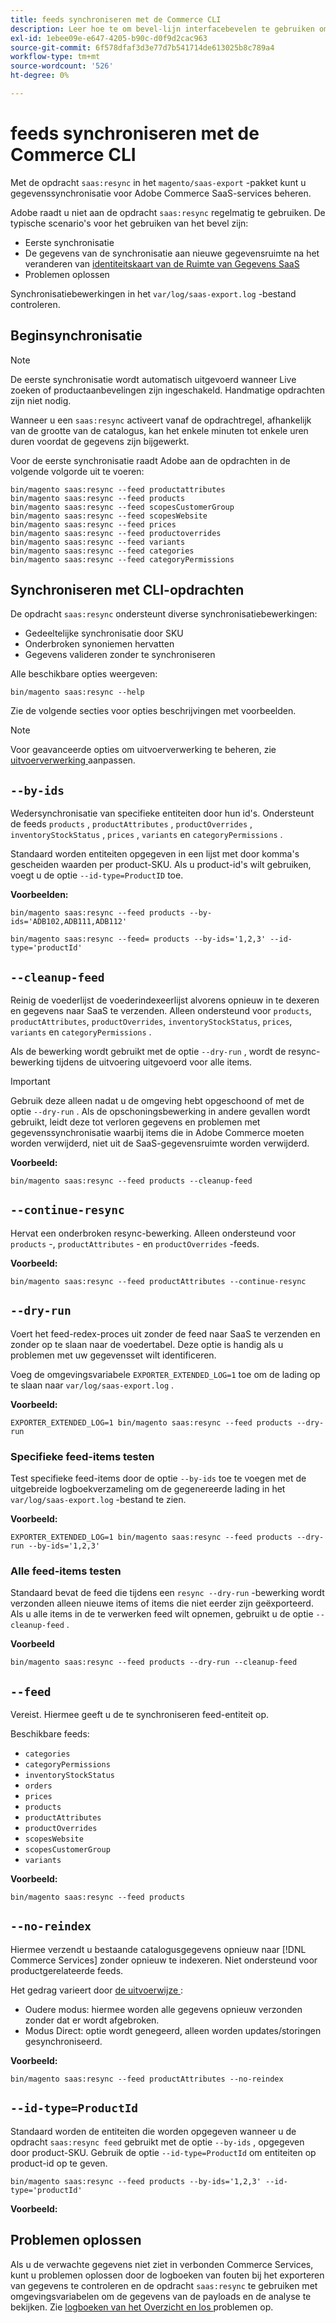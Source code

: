 ```yaml
---
title: feeds synchroniseren met de Commerce CLI
description: Leer hoe te om bevel-lijn interfacebevelen te gebruiken om voer en processen voor  [!DNL data export extension]  voor de diensten van Adobe Commerce te beheren SaaS.
exl-id: 1ebee09e-e647-4205-b90c-d0f9d2cac963
source-git-commit: 6f578dfaf3d3e77d7b541714de613025b8c789a4
workflow-type: tm+mt
source-wordcount: '526'
ht-degree: 0%

---
```


# feeds synchroniseren met de Commerce CLI

Met de opdracht `saas:resync` in het `magento/saas-export` -pakket kunt u gegevenssynchronisatie voor Adobe Commerce SaaS-services beheren.

Adobe raadt u niet aan de opdracht `saas:resync` regelmatig te gebruiken. De typische scenario&#39;s voor het gebruiken van het bevel zijn:

- Eerste synchronisatie
- De gegevens van de synchronisatie aan nieuwe gegevensruimte na het veranderen van [ identiteitskaart van de Ruimte van Gegevens SaaS ](https://experienceleague.adobe.com/en/docs/commerce-admin/config/services/saas)
- Problemen oplossen

Synchronisatiebewerkingen in het `var/log/saas-export.log` -bestand controleren.

## Beginsynchronisatie

>[!NOTE]
>
>De eerste synchronisatie wordt automatisch uitgevoerd wanneer Live zoeken of productaanbevelingen zijn ingeschakeld. Handmatige opdrachten zijn niet nodig.

Wanneer u een `saas:resync` activeert vanaf de opdrachtregel, afhankelijk van de grootte van de catalogus, kan het enkele minuten tot enkele uren duren voordat de gegevens zijn bijgewerkt.

Voor de eerste synchronisatie raadt Adobe aan de opdrachten in de volgende volgorde uit te voeren:

```shell
bin/magento saas:resync --feed productattributes
bin/magento saas:resync --feed products
bin/magento saas:resync --feed scopesCustomerGroup
bin/magento saas:resync --feed scopesWebsite
bin/magento saas:resync --feed prices
bin/magento saas:resync --feed productoverrides
bin/magento saas:resync --feed variants
bin/magento saas:resync --feed categories
bin/magento saas:resync --feed categoryPermissions
```

## Synchroniseren met CLI-opdrachten

De opdracht `saas:resync` ondersteunt diverse synchronisatiebewerkingen:

- Gedeeltelijke synchronisatie door SKU
- Onderbroken synoniemen hervatten
- Gegevens valideren zonder te synchroniseren

Alle beschikbare opties weergeven:

```shell
bin/magento saas:resync --help
```

Zie de volgende secties voor opties beschrijvingen met voorbeelden.


>[!NOTE]
>
>Voor geavanceerde opties om uitvoerverwerking te beheren, zie [ uitvoerverwerking ](customize-export-processing.md) aanpassen.

## `--by-ids`

Wedersynchronisatie van specifieke entiteiten door hun id&#39;s. Ondersteunt de feeds `products` , `productAttributes` , `productOverrides` , `inventoryStockStatus` , `prices` , `variants` en `categoryPermissions` .

Standaard worden entiteiten opgegeven in een lijst met door komma&#39;s gescheiden waarden per product-SKU. Als u product-id&#39;s wilt gebruiken, voegt u de optie `--id-type=ProductID` toe.

**Voorbeelden:**

```shell
bin/magento saas:resync --feed products --by-ids='ADB102,ADB111,ADB112'

bin/magento saas:resync --feed= products --by-ids='1,2,3' --id-type='productId'
```


## `--cleanup-feed`

Reinig de voederlijst de voederindexeerlijst alvorens opnieuw in te dexeren en gegevens naar SaaS te verzenden. Alleen ondersteund voor `products`, `productAttributes`, `productOverrides`, `inventoryStockStatus`, `prices`, `variants` en `categoryPermissions` .

Als de bewerking wordt gebruikt met de optie `--dry-run` , wordt de resync-bewerking tijdens de uitvoering uitgevoerd voor alle items.

>[!IMPORTANT]
>
>Gebruik deze alleen nadat u de omgeving hebt opgeschoond of met de optie `--dry-run` . Als de opschoningsbewerking in andere gevallen wordt gebruikt, leidt deze tot verloren gegevens en problemen met gegevenssynchronisatie waarbij items die in Adobe Commerce moeten worden verwijderd, niet uit de SaaS-gegevensruimte worden verwijderd.

**Voorbeeld:**

```shell
bin/magento saas:resync --feed products --cleanup-feed
```

## `--continue-resync`

Hervat een onderbroken resync-bewerking. Alleen ondersteund voor `products` -, `productAttributes` - en `productOverrides` -feeds.

**Voorbeeld:**

```shell
bin/magento saas:resync --feed productAttributes --continue-resync
```

## `--dry-run`

Voert het feed-redex-proces uit zonder de feed naar SaaS te verzenden en zonder op te slaan naar de voedertabel. Deze optie is handig als u problemen met uw gegevensset wilt identificeren.

Voeg de omgevingsvariabele `EXPORTER_EXTENDED_LOG=1` toe om de lading op te slaan naar `var/log/saas-export.log` .

**Voorbeeld:**

```shell
EXPORTER_EXTENDED_LOG=1 bin/magento saas:resync --feed products --dry-run
```

### Specifieke feed-items testen

Test specifieke feed-items door de optie `--by-ids` toe te voegen met de uitgebreide logboekverzameling om de gegenereerde lading in het `var/log/saas-export.log` -bestand te zien.

**Voorbeeld:**

```shell
EXPORTER_EXTENDED_LOG=1 bin/magento saas:resync --feed products --dry-run --by-ids='1,2,3'
```

### Alle feed-items testen

Standaard bevat de feed die tijdens een `resync --dry-run` -bewerking wordt verzonden alleen nieuwe items of items die niet eerder zijn geëxporteerd. Als u alle items in de te verwerken feed wilt opnemen, gebruikt u de optie `--cleanup-feed` .

**Voorbeeld**

```shell
bin/magento saas:resync --feed products --dry-run --cleanup-feed
```

## `--feed`

Vereist. Hiermee geeft u de te synchroniseren feed-entiteit op.

Beschikbare feeds:

- `categories`
- `categoryPermissions`
- `inventoryStockStatus`
- `orders`
- `prices`
- `products`
- `productAttributes`
- `productOverrides`
- `scopesWebsite`
- `scopesCustomerGroup`
- `variants`

**Voorbeeld:**

```shell
bin/magento saas:resync --feed products
```

## `--no-reindex`

Hiermee verzendt u bestaande catalogusgegevens opnieuw naar [!DNL Commerce Services] zonder opnieuw te indexeren. Niet ondersteund voor productgerelateerde feeds.

Het gedrag varieert door [ de uitvoerwijze ](data-synchronization.md#synchronization-modes):

- Oudere modus: hiermee worden alle gegevens opnieuw verzonden zonder dat er wordt afgebroken.
- Modus Direct: optie wordt genegeerd, alleen worden updates/storingen gesynchroniseerd.

**Voorbeeld:**

```shell
bin/magento saas:resync --feed productAttributes --no-reindex
```

## `--id-type=ProductId`

Standaard worden de entiteiten die worden opgegeven wanneer u de opdracht `saas:resync feed` gebruikt met de optie `--by-ids` , opgegeven door product-SKU. Gebruik de optie `--id-type=ProductId` om entiteiten op product-id op te geven.

```shell
bin/magento saas:resync --feed products --by-ids='1,2,3' --id-type='productId'
```

**Voorbeeld:**

## Problemen oplossen

Als u de verwachte gegevens niet ziet in verbonden Commerce Services, kunt u problemen oplossen door de logboeken van fouten bij het exporteren van gegevens te controleren en de opdracht `saas:resync` te gebruiken met omgevingsvariabelen om de gegevens van de payloads en de analyse te bekijken. Zie [ logboeken van het Overzicht en los ](troubleshooting-logging.md) problemen op.
